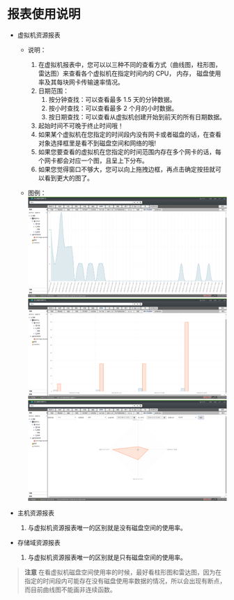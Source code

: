 # 报表使用说明

* 虚拟机资源报表
  * 说明：
    1. 在虚拟机报表中，您可以以三种不同的查看方式（曲线图，柱形图，雷达图）来查看各个虚拟机在指定时间内的 CPU， 内存， 磁盘使用率及其每块网卡传输速率情况。
    2. 日期范围：
       1. 按分钟查找：可以查看最多 1.5 天的分钟数据。
       2. 按小时查找：可以查看最多 2 个月的小时数据。
       3. 按日期查找：可以查看从虚拟机创建开始到前天的所有日期数据。
    3. 起始时间不可晚于终止时间哦！
    4. 如果某个虚拟机在您指定的时间段内没有网卡或者磁盘的话，在查看对象选择框里是看不到磁盘空间和网络的哦!
    5. 如果您要查看的虚拟机在您指定的时间范围内存在多个网卡的话，每个网卡都会对应一个图，且呈上下分布。
    6. 如果您觉得窗口不够大，您可以向上拖拽边框，再点击确定按扭就可以看到更大的图了。

  * 图例：
    ![line](images/reports0.png)
    ![bar](images/reports1.png)
    ![radar](images/reports2.png)

* 主机资源报表
  1. 与虚拟机资源报表唯一的区别就是没有磁盘空间的使用率。

* 存储域资源报表
  1. 与虚拟机资源报表唯一的区别就是只有磁盘空间的使用率。

> **注意**
> 在看虚拟机磁盘空间使用率的时候，最好看柱形图和雷达图，因为在指定的时间段内可能存在没有磁盘使用率数据的情况，所以会出现有断点，而目前曲线图不能画非连续函数。


